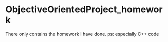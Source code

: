 # ObjectiveOrientedProject_homework
There only contains the homework I have done.
ps: especially C++ code